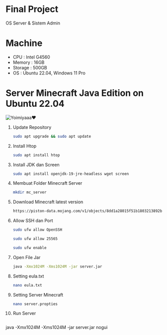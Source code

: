 # Final Project 
OS Server & Sistem Admin

# Machine
- CPU		: Intel G4560
- Memory	: 16GB
- Storage	: 500GB
- OS		: Ubuntu 22.04, Windows 11 Pro

# Server Minecraft Java Edition on Ubuntu 22.04
![Yoimiyaaa❤](https://static.wikia.nocookie.net/logopedia/images/a/aa/Minecraft-java-logo.png/revision/latest/scale-to-width-down/1000?cb=20190316052713)
1. Update Repository
    ```sh
    sudo apt upgrade && sudo apt update
2. Install Htop
    ```sh
    sudo apt install htop
    ```
3. Install JDK dan Screen
   ```sh
   sudo apt install openjdk-19-jre-headless wget screen
   ```
4. Membuat Folder Minecraft Server
   ```sh
   mkdir mc_server
   ```
5. Download Minecraft latest version
    ```sh
   https://piston-data.mojang.com/v1/objects/8dd1a28015f51b1803213892b50b7b4fc76e594d/server.jar
   ```
6. Allow SSH dan Port
    ```sh
   sudo ufw allow OpenSSH
   ```
   ```sh
   sudo ufw allow 25565
   ```
    ```sh
   sudo ufw enable
   ```
7. Open File Jar
    ```sh
   java -Xmx1024M -Xms1024M -jar server.jar
   ```
8. Setting eula.txt
    ```sh
    nano eula.txt
    ```
9. Setting Server Minecraft
    ```sh
   nano server.propties
   ```
10. Run Server
    ```sh
   java -Xmx1024M -Xms1024M -jar server.jar nogui
   ```
   
